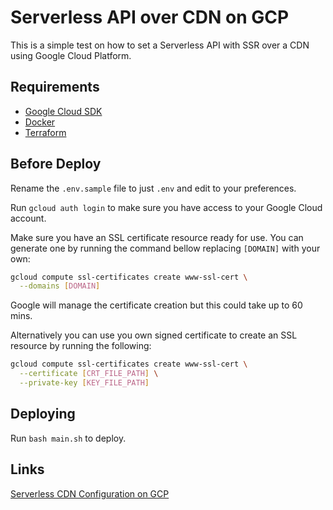 # Serverless API over CDN on GCP

This is a simple test on how to set a Serverless API with SSR over a CDN using Google Cloud Platform.

## Requirements

- [Google Cloud SDK](https://cloud.google.com/sdk/docs/quickstarts)
- [Docker](https://www.docker.com/)
- [Terraform](https://www.terraform.io/downloads.html)

## Before Deploy

Rename the `.env.sample` file to just `.env` and edit to your preferences.

Run `gcloud auth login` to make sure you have access to your Google Cloud account.

Make sure you have an SSL certificate resource ready for use. You can generate one by running the command bellow replacing `[DOMAIN]` with your own:

```bash
gcloud compute ssl-certificates create www-ssl-cert \
  --domains [DOMAIN]
```

Google will manage the certificate creation but this could take up to 60 mins.

Alternatively you can use you own signed certificate to create an SSL resource by running the following:

```bash
gcloud compute ssl-certificates create www-ssl-cert \
  --certificate [CRT_FILE_PATH] \
  --private-key [KEY_FILE_PATH]
```


## Deploying

Run `bash main.sh` to deploy.

## Links

[Serverless CDN Configuration on GCP](https://cloud.google.com/load-balancing/docs/negs/setting-up-serverless-negs#gcloud-using-curl)